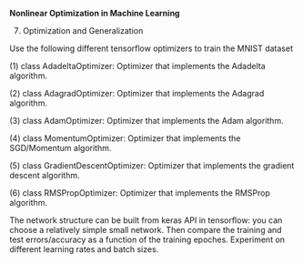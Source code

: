 <b>Nonlinear Optimization in Machine Learning</b>

7. Optimization and Generalization

Use the following different tensorflow optimizers to train the MNIST dataset

(1) class AdadeltaOptimizer: Optimizer that implements the Adadelta algorithm.

(2) class AdagradOptimizer: Optimizer that implements the Adagrad algorithm.

(3) class AdamOptimizer: Optimizer that implements the Adam algorithm.

(4) class MomentumOptimizer: Optimizer that implements the SGD/Momentum algorithm.

(5) class GradientDescentOptimizer: Optimizer that implements the gradient descent algorithm.

(6) class RMSPropOptimizer: Optimizer that implements the RMSProp algorithm.

The network structure can be built from keras API in tensorflow: you can choose a relatively simple small network. Then compare the training and test errors/accuracy as a function of the training epoches. Experiment on different learning rates and batch sizes.
